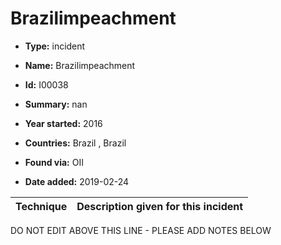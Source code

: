 # Brazilimpeachment

* **Type:** incident

* **Name:** Brazilimpeachment

* **Id:** I00038

* **Summary:** nan

* **Year started:** 2016

* **Countries:** Brazil , Brazil

* **Found via:** OII

* **Date added:** 2019-02-24
 

| Technique | Description given for this incident |
| --------- | ------------------------- |


DO NOT EDIT ABOVE THIS LINE - PLEASE ADD NOTES BELOW
